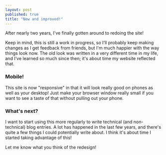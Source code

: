 ```yaml
---
layout: post
published: true
title: "New and improved!"
---
```


After nearly two years, I've finally gotten around to redoing the site!

Keep in mind, this is still a work in progress, so I'll probably keep making changes as I get feedback from friends, but I'm much happier with the way things look now. The old look was written in a very different time in my life, and I've learned so much since then; it's about time my website reflected that.

### Mobile!

This site is now "responsive" in that it will look really good on phones as well as your desktop! Just make your browser window really small if you want to see a taste of that without pulling out your phone.

### What's next?

I want to start using this more regularly to write technical (and non-technical) blog entries. A lot has happened in the last few years, and there's quite a few things I could potentially write about. I think it's about time I started taking advantage of this!

Let me know what you think of the redesign!

